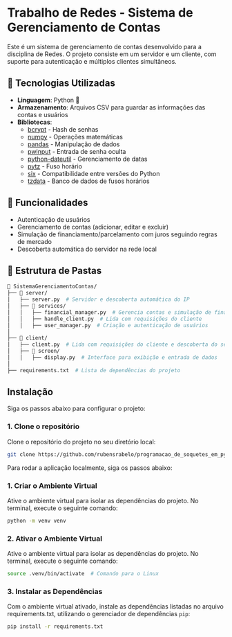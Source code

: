 # Trabalho de Redes - Sistema de Gerenciamento de Contas  

Este é um sistema de gerenciamento de contas desenvolvido para a disciplina de Redes. O projeto consiste em um servidor e um cliente, com suporte para autenticação e múltiplos clientes simultâneos.  

## 🚀 Tecnologias Utilizadas  
- **Linguagem**: Python 🐍  
- **Armazenamento**: Arquivos CSV para guardar as informações das contas e usuários  
- **Bibliotecas**:  
  - [bcrypt](https://pypi.org/project/bcrypt/) - Hash de senhas  
  - [numpy](https://numpy.org/) - Operações matemáticas  
  - [pandas](https://pandas.pydata.org/) - Manipulação de dados
  - [pwinput](https://pypi.org/project/pwinput/) - Entrada de senha oculta
  - [python-dateutil](https://dateutil.readthedocs.io/en/stable/) - Gerenciamento de datas  
  - [pytz](https://pypi.org/project/pytz/) - Fuso horário  
  - [six](https://pypi.org/project/six/) - Compatibilidade entre versões do Python  
  - [tzdata](https://pypi.org/project/tzdata/) - Banco de dados de fusos horários  

## 📌 Funcionalidades  
- Autenticação de usuários  
- Gerenciamento de contas (adicionar, editar e excluir)  
- Simulação de financiamento/parcelamento com juros seguindo regras de mercado  
- Descoberta automática do servidor na rede local  

## 📂 Estrutura de Pastas  

```bash
📂 SistemaGerenciamentoContas/
├── 📂 server/
│   ├── server.py  # Servidor e descoberta automática do IP  
│   ├── 📂 services/
│   │   ├── financial_manager.py  # Gerencia contas e simulação de financiamento  
│   │   ├── handle_client.py  # Lida com requisições do cliente  
│   │   ├── user_manager.py  # Criação e autenticação de usuários  
│
├── 📂 client/
│   ├── client.py  # Lida com requisições do cliente e descoberta do servidor  
│   ├── 📂 screen/
│   │   ├── display.py  # Interface para exibição e entrada de dados  
│
├── requirements.txt  # Lista de dependências do projeto
```

## Instalação

Siga os passos abaixo para configurar o projeto:

### 1. Clone o repositório

Clone o repositório do projeto no seu diretório local:

```bash
git clone https://github.com/rubensrabelo/programacao_de_soquetes_em_python.git
```


Para rodar a aplicação localmente, siga os passos abaixo:

### 1. Criar o Ambiente Virtual

Ative o ambiente virtual para isolar as dependências do projeto. No terminal, execute o seguinte comando:

```bash
python -m venv venv
```

### 2. Ativar o Ambiente Virtual

Ative o ambiente virtual para isolar as dependências do projeto. No terminal, execute o seguinte comando:

```bash
source .venv/bin/activate  # Comando para o Linux
```

### 3. Instalar as Dependências
Com o ambiente virtual ativado, instale as dependências listadas no arquivo requirements.txt, utilizando o gerenciador de dependências `pip`:

```bash
pip install -r requirements.txt
```